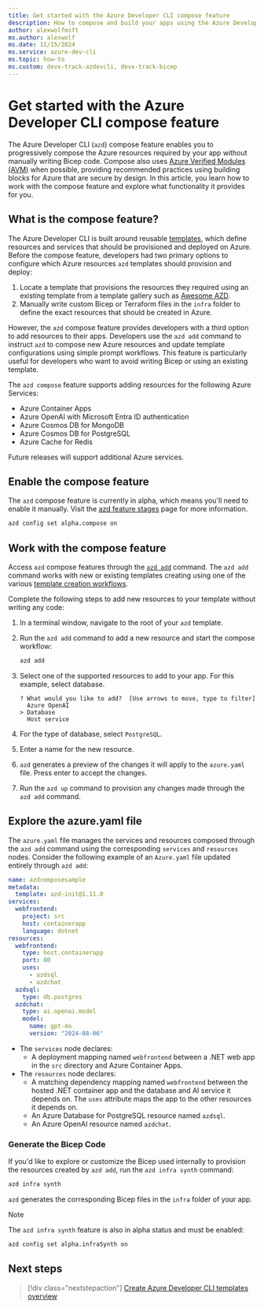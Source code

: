 ```yaml
---
title: Get started with the Azure Developer CLI compose feature
description: How to compose and build your apps using the Azure Developer CLI compose feature
author: alexwolfmsft
ms.author: alexwolf
ms.date: 11/15/2024
ms.service: azure-dev-cli
ms.topic: how-to
ms.custom: devx-track-azdevcli, devx-track-bicep
---
```


# Get started with the Azure Developer CLI compose feature

The Azure Developer CLI (`azd`) compose feature enables you to progressively compose the Azure resources required by your app without manually writing Bicep code. Compose also uses [Azure Verified Modules (AVM)](https://aka.ms/avm) when possible, providing recommended practices using building blocks for Azure that are secure by design. In this article, you learn how to work with the compose feature and explore what functionality it provides for you.

## What is the compose feature?

The Azure Developer CLI is built around reusable [templates](/azure/developer/azure-developer-cli/azd-templates), which define resources and services that should be provisioned and deployed on Azure. Before the compose feature, developers had two primary options to configure which Azure resources `azd` templates should provision and deploy:

1. Locate a template that provisions the resources they required using an existing template from a template gallery such as [Awesome AZD]().
1. Manually write custom Bicep or Terraform files in the `infra` folder to define the exact resources that should be created in Azure.

However, the `azd` compose feature provides developers with a third option to add resources to their apps. Developers use the `azd add` command to instruct `azd` to compose new Azure resources and update template configurations using simple prompt workflows. This feature is particularly useful for developers who want to avoid writing Bicep or using an existing template.

The `azd compose` feature supports adding resources for the following Azure Services:

- Azure Container Apps
- Azure OpenAI with Microsoft Entra ID authentication
- Azure Cosmos DB for MongoDB
- Azure Cosmos DB for PostgreSQL
- Azure Cache for Redis

Future releases will support additional Azure services.

## Enable the compose feature

The `azd` compose feature is currently in alpha, which means you'll need to enable it manually. Visit the [azd feature stages](https://aka.ms/azd-feature-stages) page for more information.

```bash
azd config set alpha.compose on
```

## Work with the compose feature

Access `azd` compose features through the [`azd add`](/azure/developer/azure-developer-cli/reference#azd-add) command. The `azd add` command works with new or existing templates creating using one of the various [template creation workflows](/azure/developer/azure-developer-cli/make-azd-compatible).

Complete the following steps to add new resources to your template without writing any code:

1. In a terminal window, navigate to the root of your `azd` template.

1. Run the `azd add` command to add a new resource and start the compose workflow:

    ```bash
    azd add
    ```

1. Select one of the supported resources to add to your app. For this example, select database.

    ```output
    ? What would you like to add?  [Use arrows to move, type to filter]
      Azure OpenAI
    > Database
      Host service
    ```

1. For the type of database, select `PostgreSQL`.

1. Enter a name for the new resource.

1. `azd` generates a preview of the changes it will apply to the `azure.yaml` file. Press enter to accept the changes.

1. Run the `azd up` command to provision any changes made through the `azd add` command.

## Explore the azure.yaml file

The `azure.yaml` file manages the services and resources composed through the `azd add` command using the corresponding `services` and `resources` nodes. Consider the following example of an `Azure.yaml` file updated entirely through `azd add`:

```yml
name: azdcomposesample
metadata:
  template: azd-init@1.11.0
services:
  webfrontend:
    project: src
    host: containerapp
    language: dotnet
resources:
  webfrontend:
    type: host.containerapp
    port: 80
    uses:
      - azdsql
      - azdchat
  azdsql:
    type: db.postgres
  azdchat:
    type: ai.openai.model
    model:
      name: gpt-4o
      version: "2024-08-06"
```

- The `services` node declares:
    - A deployment mapping named `webfrontend` between a .NET web app in the `src` directory and Azure Container Apps.
- The `resources` node declares:
    - A matching dependency mapping named `webfrontend` between the hosted .NET container app and the database and AI service it depends on. The `uses` attribute maps the app to the other resources it depends on.
    - An Azure Database for PostgreSQL resource named `azdsql`.
    - An Azure OpenAI resource named `azdchat`.

### Generate the Bicep Code

If you'd like to explore or customize the Bicep used internally to provision the resources created by `azd add`, run the `azd infra synth` command:

```bash
azd infra synth
```

`azd` generates the corresponding Bicep files in the `infra` folder of your app.

> [!NOTE]
> The `azd infra synth` feature is also in alpha status and must be enabled:
> ```bash
> azd config set alpha.infraSynth on
>```

## Next steps

> [!div class="nextstepaction"]
> [Create Azure Developer CLI templates overview](/azure/developer/azure-developer-cli/make-azd-compatible)